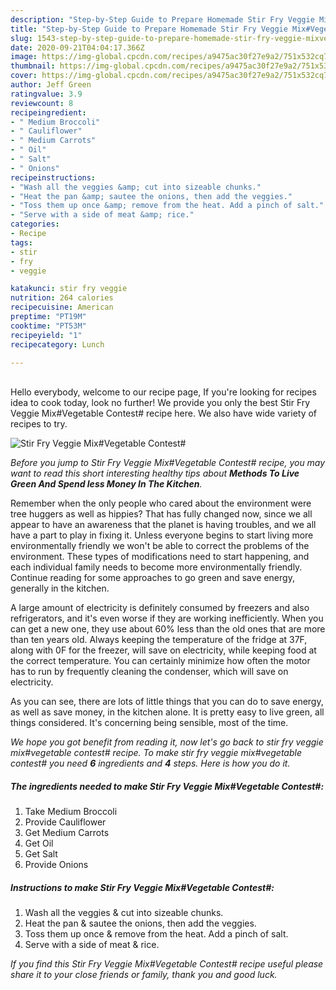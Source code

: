```yaml
---
description: "Step-by-Step Guide to Prepare Homemade Stir Fry Veggie Mix#Vegetable Contest#"
title: "Step-by-Step Guide to Prepare Homemade Stir Fry Veggie Mix#Vegetable Contest#"
slug: 1543-step-by-step-guide-to-prepare-homemade-stir-fry-veggie-mixvegetable-contest
date: 2020-09-21T04:04:17.366Z
image: https://img-global.cpcdn.com/recipes/a9475ac30f27e9a2/751x532cq70/stir-fry-veggie-mixvegetable-contest-recipe-main-photo.jpg
thumbnail: https://img-global.cpcdn.com/recipes/a9475ac30f27e9a2/751x532cq70/stir-fry-veggie-mixvegetable-contest-recipe-main-photo.jpg
cover: https://img-global.cpcdn.com/recipes/a9475ac30f27e9a2/751x532cq70/stir-fry-veggie-mixvegetable-contest-recipe-main-photo.jpg
author: Jeff Green
ratingvalue: 3.9
reviewcount: 8
recipeingredient:
- " Medium Broccoli"
- " Cauliflower"
- " Medium Carrots"
- " Oil"
- " Salt"
- " Onions"
recipeinstructions:
- "Wash all the veggies &amp; cut into sizeable chunks."
- "Heat the pan &amp; sautee the onions, then add the veggies."
- "Toss them up once &amp; remove from the heat. Add a pinch of salt."
- "Serve with a side of meat &amp; rice."
categories:
- Recipe
tags:
- stir
- fry
- veggie

katakunci: stir fry veggie 
nutrition: 264 calories
recipecuisine: American
preptime: "PT19M"
cooktime: "PT53M"
recipeyield: "1"
recipecategory: Lunch

---
```

<br>
Hello everybody, welcome to our recipe page, If you're looking for recipes idea to cook today, look no further! We provide you only the best Stir Fry Veggie Mix#Vegetable Contest# recipe here. We also have wide variety of recipes to try.
<br>


![Stir Fry Veggie Mix#Vegetable Contest#](https://img-global.cpcdn.com/recipes/a9475ac30f27e9a2/751x532cq70/stir-fry-veggie-mixvegetable-contest-recipe-main-photo.jpg)

<i>Before you jump to Stir Fry Veggie Mix#Vegetable Contest# recipe, you may want to read this short interesting healthy tips about 
<strong>Methods To Live Green And Spend less Money In The Kitchen</strong>.</i>
</br>

Remember when the only people who cared about the environment were tree huggers as well as hippies? That has fully changed now, since we all appear to have an awareness that the planet is having troubles, and we all have a part to play in fixing it. Unless everyone begins to start living more environmentally friendly we won't be able to correct the problems of the environment. These types of modifications need to start happening, and each individual family needs to become more environmentally friendly. Continue reading for some approaches to go green and save energy, generally in the kitchen.

A large amount of electricity is definitely consumed by freezers and also refrigerators, and it's even worse if they are working inefficiently. When you can get a new one, they use about 60% less than the old ones that are more than ten years old. Always keeping the temperature of the fridge at 37F, along with 0F for the freezer, will save on electricity, while keeping food at the correct temperature. You can certainly minimize how often the motor has to run by frequently cleaning the condenser, which will save on electricity.

As you can see, there are lots of little things that you can do to save energy, as well as save money, in the kitchen alone. It is pretty easy to live green, all things considered. It's concerning being sensible, most of the time.


<i>We hope you got benefit from reading it, now let's go back to stir fry veggie mix#vegetable contest# recipe. To make stir fry veggie mix#vegetable contest# you need <strong>6</strong> ingredients and <strong>4</strong> steps. Here is how you do it.
</i>

##### The ingredients needed to make Stir Fry Veggie Mix#Vegetable Contest#:

1. Take  Medium Broccoli
1. Provide  Cauliflower
1. Get  Medium Carrots
1. Get  Oil
1. Get  Salt
1. Provide  Onions


##### Instructions to make Stir Fry Veggie Mix#Vegetable Contest#:

1. Wash all the veggies &amp; cut into sizeable chunks.
1. Heat the pan &amp; sautee the onions, then add the veggies.
1. Toss them up once &amp; remove from the heat. Add a pinch of salt.
1. Serve with a side of meat &amp; rice.


<i>If you find this Stir Fry Veggie Mix#Vegetable Contest# recipe useful please share it to your close friends or family, thank you and good luck.</i>
